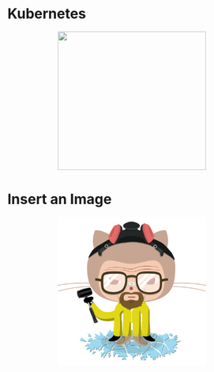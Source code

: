 # Kubernetes

  <p align="center">
    <img width="300" height="280" src="1609004685014.gif">
  </p>

# Insert an Image

  <p align="center">
    <img width="300" height="300" src="octopus-bb.png">
  </p>

